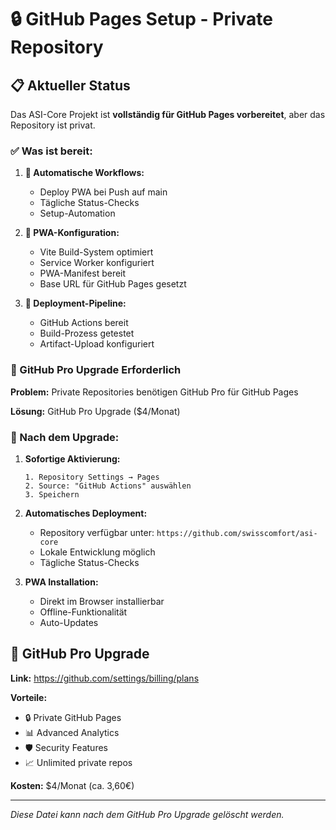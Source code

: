 # 🔒 GitHub Pages Setup - Private Repository

## 📋 Aktueller Status

Das ASI-Core Projekt ist **vollständig für GitHub Pages vorbereitet**, aber das Repository ist privat.

### ✅ Was ist bereit:

1. **🔄 Automatische Workflows:**

   - Deploy PWA bei Push auf main
   - Tägliche Status-Checks
   - Setup-Automation

2. **📱 PWA-Konfiguration:**

   - Vite Build-System optimiert
   - Service Worker konfiguriert
   - PWA-Manifest bereit
   - Base URL für GitHub Pages gesetzt

3. **🚀 Deployment-Pipeline:**
   - GitHub Actions bereit
   - Build-Prozess getestet
   - Artifact-Upload konfiguriert

### 🔐 GitHub Pro Upgrade Erforderlich

**Problem:** Private Repositories benötigen GitHub Pro für GitHub Pages

**Lösung:** GitHub Pro Upgrade ($4/Monat)

### 🎯 Nach dem Upgrade:

1. **Sofortige Aktivierung:**

   ```
   1. Repository Settings → Pages
   2. Source: "GitHub Actions" auswählen
   3. Speichern
   ```

2. **Automatisches Deployment:**

   - Repository verfügbar unter: `https://github.com/swisscomfort/asi-core`
   - Lokale Entwicklung möglich
   - Tägliche Status-Checks

3. **PWA Installation:**
   - Direkt im Browser installierbar
   - Offline-Funktionalität
   - Auto-Updates

## 💎 GitHub Pro Upgrade

**Link:** https://github.com/settings/billing/plans

**Vorteile:**

- 🔒 Private GitHub Pages
- 📊 Advanced Analytics
- 🛡️ Security Features
- 📈 Unlimited private repos

**Kosten:** $4/Monat (ca. 3,60€)

---

_Diese Datei kann nach dem GitHub Pro Upgrade gelöscht werden._
